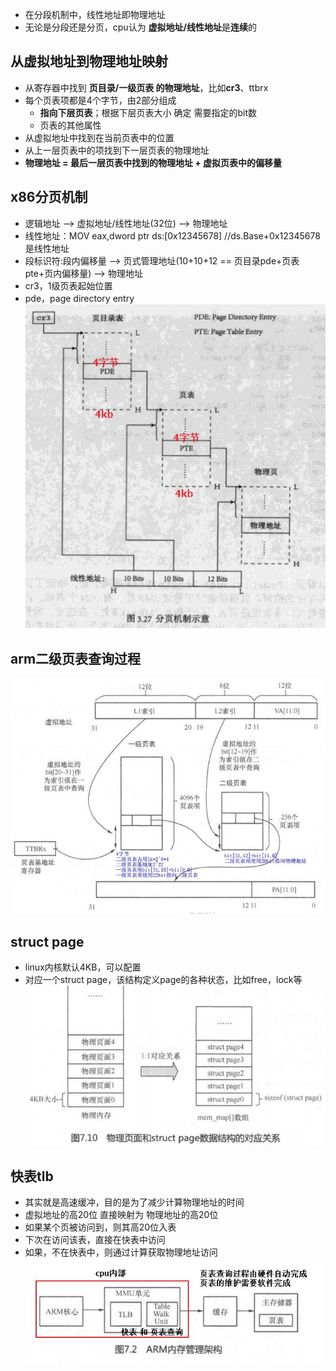 - 在分段机制中，线性地址即物理地址
- 无论是分段还是分页，cpu认为 **虚拟地址/线性地址**是**连续**的

## 从虚拟地址到物理地址映射
- 从寄存器中找到 **页目录/一级页表 的物理地址**，比如**cr3**、ttbrx
- 每个页表项都是4个字节，由2部分组成
	 - **指向下层页表**；根据下层页表大小 确定 需要指定的bit数
	 - 页表的其他属性
- 从虚拟地址中找到在当前页表中的位置
- 从上一层页表中的项找到下一层页表的物理地址
- **物理地址 = 最后一层页表中找到的物理地址 + 虚拟页表中的偏移量**

## x86分页机制
- 逻辑地址 --> 虚拟地址/线性地址(32位) --> 物理地址
- 线性地址：MOV eax,dword ptr ds:[0x12345678] //ds.Base+0x12345678是线性地址
- 段标识符:段内偏移量 --> 页式管理地址(10+10+12 == 页目录pde+页表pte+页内偏移量) --> 物理地址
- cr3，1级页表起始位置
- pde，page directory entry
![](../../photo/paste-1fa94926a3079b836f7f7cbbdd64fc8761319775.jpg)

## arm二级页表查询过程
![](../../photo/paste-568966199596a019a70675cb5d9f8c2c1c1980ce.jpg)
## struct page
- linux内核默认4KB，可以配置
- 对应一个struct page，该结构定义page的各种状态，比如free，lock等
![](../../photo/paste-b35dc522a5537bb0284beefb293028d8e338e859.jpg)

## 快表tlb
- 其实就是高速缓冲，目的是为了减少计算物理地址的时间
- 虚拟地址的高20位 直接映射为  物理地址的高20位
- 如果某个页被访问到，则其高20位入表
- 下次在访问该表，直接在快表中访问
- 如果，不在快表中，则通过计算获取物理地址访问
![](../../photo/paste-de80f51f6092665d2c67735457456b3e06702b33.jpg)